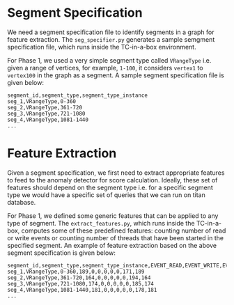 # Segment Specification

We need a segment specification file to identify segments in a graph for feature extraction. The `seg_specifier.py` generates a sample semgment specification file, which runs inside the TC-in-a-box environment. 

For Phase 1, we used a very simple segment type called `VRangeType` i.e. given a range of vertices, for example, `1-100`, it considers `vertex1` to `vertex100` in the graph as a segment. A sample segment specification file is given below:
```
segment_id,segment_type,segment_type_instance
seg_1,VRangeType,0-360
seg_2,VRangeType,361-720
seg_3,VRangeType,721-1080
seg_4,VRangeType,1081-1440
...
```

# Feature Extraction
Given a segment specification, we first need to extract appropriate features to feed to the anomaly detector for score calculation. Ideally, these set of features should depend on the segment type i.e. for a specific segment type we would have a specific set of queries that we can run on titan database.

For Phase 1, we defined some generic features that can be applied to any type of segment. The `extract_features.py`, which runs inside the TC-in-a-box, computes some of these predefined features: counting number of read or write events or counting number of threads that have been started in the specified segment. An example of feature extraction based on the above segment specification is given below:

```
segment_id,segment_type,segment_type_instance,EVENT_READ,EVENT_WRITE,EVENT_EXECUTE,SUBJECT_PROCESS,SUBJECT_THREAD,SUBJECT_EVENT,NUM_FILES,NUM_SUBJECTS
seg_1,VRangeType,0-360,189,0,0,0,0,0,171,189
seg_2,VRangeType,361-720,164,0,0,0,0,0,194,164
seg_3,VRangeType,721-1080,174,0,0,0,0,0,185,174
seg_4,VRangeType,1081-1440,181,0,0,0,0,0,178,181
...
```
